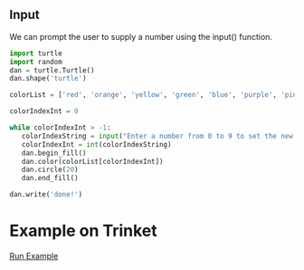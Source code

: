 ## Input

We can prompt the user to supply a number using the input() function.

```python
import turtle
import random
dan = turtle.Turtle()
dan.shape('turtle')

colorList = ['red', 'orange', 'yellow', 'green', 'blue', 'purple', 'pink', 'brown', 'gray', 'gold']

colorIndexInt = 0

while colorIndexInt > -1:
   colorIndexString = input("Enter a number from 0 to 9 to set the new color:")
   colorIndexInt = int(colorIndexString)
   dan.begin_fill()
   dan.color(colorList[colorIndexInt])
   dan.circle(20)
   dan.end_fill()

dan.write('done!')
```

# Example on Trinket
[Run Example](https://trinket.io/python/a4a951eeab)